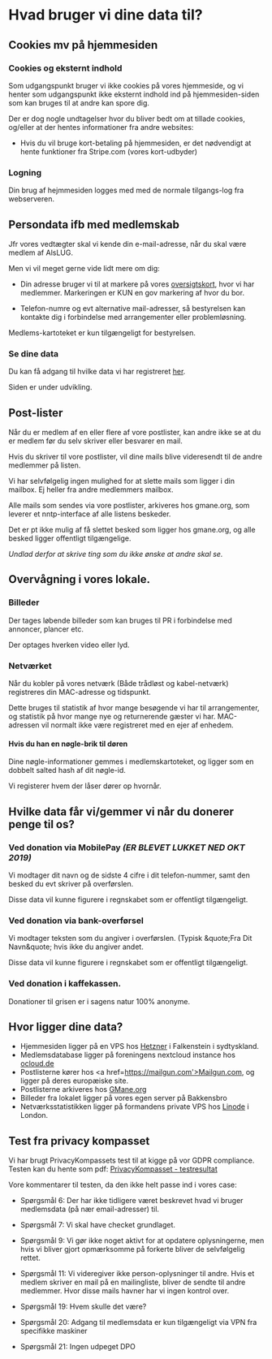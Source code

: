 # Hvad bruger vi dine data til?

## Cookies mv på hjemmesiden

### Cookies og eksternt indhold
Som udgangspunkt bruger vi ikke cookies på vores hjemmeside, og vi henter som udgangspunkt ikke eksternt indhold
ind på hjemmesiden-siden som kan bruges til at andre kan spore dig.

Der er dog nogle undtagelser hvor du bliver bedt om at tillade cookies, og/eller at der hentes informationer fra andre websites:

- Hvis du vil bruge kort-betaling på hjemmesiden, er det nødvendigt at hente funktioner fra Stripe.com (vores kort-udbyder)

### Logning
Din brug af hejmmesiden logges med med de normale tilgangs-log fra webserveren.


## Persondata ifb med medlemskab
Jfr vores vedtægter skal vi kende din e-mail-adresse, når du skal være medlem af AlsLUG.

Men vi vil meget gerne vide lidt mere om dig:

- Din adresse bruger vi til at markere på vores <a href='/om/kort.html'>oversigtskort</a>, hvor vi har medlemmer. Markeringen er KUN en gov markering af hvor du bor.

- Telefon-numre og evt alternative mail-adresser, så bestyrelsen kan kontakte dig i forbindelse med
 arrangementer eller problemløsning.

Medlems-kartoteket er kun tilgængeligt for bestyrelsen.

### Se dine data
Du kan få adgang til hvilke data vi har registreret <a href='/medlemskab/indtast_email.html'>her</a>.

Siden er under udvikling.




## Post-lister
Når du er medlem af en eller flere af vore postlister, kan andre ikke se at du er medlem før du selv skriver
eller besvarer en mail.

Hvis du skriver til vore postlister, vil dine mails blive videresendt til de andre medlemmer på listen.

Vi har selvfølgelig ingen mulighed for at slette mails som ligger i din mailbox. Ej heller fra andre medlemmers mailbox.

Alle mails som sendes via vore postlister, arkiveres hos gmane.org, som leverer et nntp-interface af alle listens beskeder.

Det er pt ikke mulig af få slettet besked som ligger hos gmane.org, og alle besked ligger offentligt tilgængelige.

*Undlad derfor at skrive ting som du ikke ønske at andre skal se.*





## Overvågning i vores lokale.
### Billeder
Der tages løbende billeder som kan bruges til PR i forbindelse med annoncer, plancer etc.

Der optages hverken video eller lyd.
<!-- HVOR -->

### Netværket
Når du kobler på vores netværk (Både trådløst og kabel-netværk) registreres din MAC-adresse og tidspunkt.

Dette bruges til statistik af hvor mange besøgende vi har til arrangementer, og statistik på hvor mange nye og returnerende gæster vi har. MAC-adressen vil normalt ikke være registreret med en ejer af enhedem.
<!-- HVOR -->

#### Hvis du han en nøgle-brik til døren
Dine nøgle-informationer gemmes i medlemskartoteket, og ligger som en dobbelt salted hash af dit nøgle-id.

Vi registerer hvem der låser dører op hvornår.





## Hvilke data får vi/gemmer vi når du donerer penge til os?
### Ved donation via MobilePay *(ER BLEVET LUKKET NED OKT 2019)*
Vi modtager dit navn og de sidste 4 cifre i dit telefon-nummer, samt den besked du evt skriver på overførslen.

Disse data vil kunne figurere i regnskabet som er offentligt tilgængeligt.





### Ved donation via bank-overførsel
Vi modtager teksten som du angiver i overførslen. (Typisk &quote;Fra Dit Navn&quote; hvis ikke du angiver andet.

Disse data vil kunne figurere i regnskabet som er offentligt tilgængeligt.





### Ved donation i kaffekassen.
Donationer til grisen er i sagens natur 100% anonyme.





## Hvor ligger dine data?
- Hjemmesiden ligger på en VPS hos <a href='https://hetzner.com'>Hetzner</a> i Falkenstein i sydtyskland.
- Medlemsdatabase ligger på foreningens nextcloud instance hos <a href='https://ocloud.de'>ocloud.de</a>
- Postlisterne kører hos <a href=https://mailgun.com'>Mailgun.com</a>, og ligger på deres europæiske site.
- Postlisterne arkiveres hos <a href='gmane.org'>GMane.org</a>
- Billeder fra lokalet ligger på vores egen server på Bakkensbro
- Netværksstatistikken ligger på formandens private VPS hos <a href='linode.com'>Linode</a> i London.





## Test fra privacy kompasset
Vi har brugt PrivacyKompassets test til at kigge på vor GDPR compliance. Testen kan du hente som pdf:
<a href='/om/PrivacyKompasset_testresultat.pdf'>PrivacyKompasset - testresultat</a>

Vore kommentarer til testen, da den ikke helt passe ind i vores case:

- Spørgsmål 6: Der har ikke tidligere været beskrevet hvad vi bruger medlemsdata (på nær email-adresser) til.

- Spørgsmål 7: Vi skal have checket grundlaget.

- Spørgsmål 9: Vi gør ikke noget aktivt for at opdatere oplysningerne, men hvis vi bliver gjort opmærksomme på forkerte bliver de selvfølgelig rettet.

- Spørgsmål 11: Vi videregiver ikke person-oplysninger til andre.
Hvis et medlem skriver en mail på en mailingliste, bliver de sendte til andre medlemmer. Hvor disse mails havner har vi ingen kontrol over.

- Spørgsmål 19: Hvem skulle det være?

- Spørgsmål 20: Adgang til medlemsdata er kun tilgængeligt via VPN fra specifikke maskiner

- Spørgsmål 21: Ingen udpeget DPO
